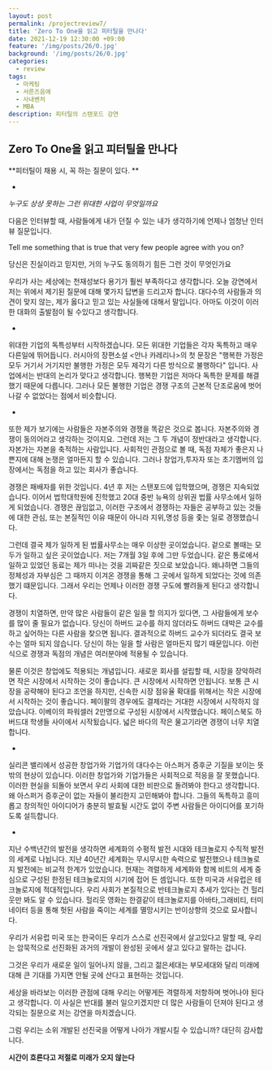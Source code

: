 ```yaml
---
layout: post
permalink: /projectreview7/
title: 'Zero To One을 읽고 피터틸을 만나다'
date: 2021-12-19 12:30:00 +09:00
feature: '/img/posts/26/0.jpg'
background: '/img/posts/26/0.jpg'
categories:
  - review
tags:
  - 마케팅
  - 서른즈음에
  - 사내벤처
  - MBA
description: 피터틸의 스탠포드 강연
---
```


## Zero To One을 읽고 피터틸을 만나다



**피터틸이 채용 시, 꼭 하는 질문이 있다. **

-

*누구도 상상 못하는 그런 위대한 사업이 무엇일까요* 

다음은 인터뷰할 때, 사람들에게 내가 던질 수 있는 내가 생각하기에 언제나 엄청난 인터뷰 질문입니다. 

Tell me something that is true that very few people agree with you on?

당신은 진실이라고 믿지만, 거의 누구도 동의하기 힘든 그런 것이 무엇인가요 

우리가 사는 세상에는 천재성보다 용기가 훨씬 부족하다고 생각합니다. 오늘 강연에서 저는 위에서 제기된 질문에 대해 몇가지 답변을 드리고자 합니다. 대다수의 사람들과 의견이 맞지 않는, 제가 옳다고 믿고 있는 사실들에 대해서 말입니다. 아마도 이것이 이러한 대화의 출발점이 될 수있다고 생각합니다. 

-

위대한 기업의 독특성부터 시작하겠습니다. 모든 위대한 기업들은 각자 독특하고 매우 다른일에 뛰어듭니다. 러시아의 장편소설 <안나 카레리나>의 첫 문장은 "행복한 가정은 모두 거기서 거기지만 불행한 가정은 모두 제각기 다른 방식으로 불행하다" 입니다. 사업에서는 반대의 논리가 맞다고 생각합니다. 행복한 기업은 저마다 독특한 문제를 해결했기 때문에 다릅니다. 그러나 모든 불행한 기업은 경쟁 구조의 근본적 단조로움에 벗어나갈 수 없었다는 점에서 비슷합니다. 

-

또한 제가 보기에는 사람들은 자본주의와 경쟁을 똑같은 것으로 봅니다. 자본주의와 경쟁이 동의어라고 생각하는 것이지요. 그런데 저는 그 두 개념이 정반대라고 생각합니다. 자본가는 자본을 축적하는 사람입니다. 사회적인 관점으로 볼 때, 독점 자체가 좋은지 나쁜지에 대해 논쟁은 얼마든지 할 수 있습니다. 그러나 창업가,투자자 또는 초기멤버의 입장에서는 독점을 하고 있는 회사가 좋습니다. 

경쟁은 패배자를 위한 것입니다. 4년 후 저는 스탠포드에 입학했으며, 경쟁은 지속되었습니다. 이어서 법학대학원에 진학했고 20대 중반 뉴욕의 상위권 법률 사무소에서 일하게 되었습니다. 경쟁은 끊임없고, 이러한 구조에서 경쟁하는 자들은 공부하고 있는 것들에 대한 관심, 또는 본질적인 이유 때문이 아니라 지위,명성 등을 좇는 일로 경쟁했습니다. 

그런데 결국 제가 일하게 된 법률사무소는 매우 이상한 곳이었습니다. 겉으로 볼때는 모두가 일하고 싶은 곳이었습니다. 저는 7개월 3일 후에 그만 두었습니다. 같은 통로에서 일하고 있었던 동료는 제가 떠나는 것을 괴짜같은 짓으로 보았습니다. 왜냐하면 그들의 정체성과 자부심은 그 때까지 이겨온 경쟁을 통해 그 곳에서 일하게 되었다는 것에 의존했기 떄문입니다. 그래서 우리는 언제나 이러한 경쟁 구도에 빨려들게 된다고 생각합니다. 

경쟁이 치열하면, 만약 많은 사람들이 같은 일을 할 의지가 있다면, 그 사람들에게 보수를 많이 줄 필요가 없습니다. 당신이 하버드 교수를 하지 않더라도 하버드 대박은 교수를 하고 싶어하는 다른 사람을 찾으면 됩니다. 결과적으로 하버드 교수가 되더라도 결국 보수는 얼마 되지 않습니다. 당신이 하는 일을 할 사람은 얼마든지 많기 때문입니다. 이런식으로 경쟁과 독점의 개념은 여러분야에 적용될 수 있습니다. 

물론 이것은 창업에도 적용되는 개념입니다. 새로운 회사를 설립할 때, 시장을 장악하려면 작은 시장에서 시작하는 것이 좋습니다. 큰 시장에서 시작하면 안됩니다. 보통 큰 시장을 공략해야 된다고 조언을 하지만, 신속한 시장 점유율 확대를 위해서는 작은 시장에서 시작하는 것이 좋습니다. 페이팔의 경우에도 결제라는 거대한 시장에서 시작하지 않았습니다. 이베이의 파워셀러 2만명으로 구성된 시장에서 시작했습니다. 페이스북도 하버드대 학생들 사이에서 시작됬습니다. 넓은 바다의 작은 물고기라면 경쟁이 너무 치열합니다. 

-

실리콘 밸리에서 성공한 창업가와 기업가의 대다수는 아스퍼거 증후군 기질을 보이는 뜻밖의 현상이 있습니다. 이러한 창업가와 기업가들은 사회적으로 적응을 잘 못했습니다. 이러한 현실을 되돌아 보면서 우리 사회에 대한 비판으로 돌려봐야 한다고 생각합니다. 왜 아스퍼거 증후군이 없는 자들이 불리한지 고민해봐야 합니다. 그들의 독특하고 흥미롭고 창의적인 아이디어가 충분히 발효될 시간도 없이 주변 사람들은 아이디어를 포기하도록 설득합니다.

-

지난 수백년간의 발전을 생각하면 세계화의 수평적 발전 시대와 테크놀로지 수직적 발전의 세계로 나뉩니다. 지난 40년간 세계화는 무시무시한 속력으로 발전했으나 테크놀로지 발전에는 비교적 한계가 있었습니다. 현재는 격렬하게 세계화와 함께 비트의 세계 중심으로 구성된 한정된 테크놀로지의 시기에 접어 든 셈입니다. 또한 미국과 서유럽은 테크놀로지에 적대적입니다. 우리 사회가 본질적으로 반테크놀로지 추세가 있다는 건 헐리웃만 봐도 알 수 있습니다. 헐리웃 영화는 한결같이 테크놀로지를 아바타,그래비티, 터미네이터 등을 통해 헛된 사람을 죽이는 세계를 멸망시키는 반이상향의 것으로 묘사합니다. 



우리가 서유럽 미국 또는 한국이든 우리가 스스로 선진국에서 살고있다고 말할 때, 우리는 암묵적으로 선진화된 과거의 개발이 완성된 곳에서 살고 있다고 말하는 겁니다. 

그것은 우리가 새로운 일이 일어나지 않을, 그리고 젊은세대는 부모세대와 달리 미래에 대해 큰 기대를 가지면 안될 곳에 산다고 표현하는 것입니다. 

세상을 바라보는 이러한 관점에 대해 우리는 어떻게든 격렬하게 저항하며 벗어나야 된다고 생각합니다. 이 사실은 반대를 불러 일으키겠지만 더 많은 사람들이 던져야 된다고 생각되는 질문으로 저는 강연을 마치겠습니다. 

그럼 우리는 소위 개발된 선진국을 어떻게 나아가 개발시킬 수 있습니까? 대단히 감사합니다. 



**시간이 흐른다고 저절로 미래가 오지 않는다**

